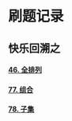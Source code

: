# 刷题记录

## 快乐回溯之

#### [46. 全排列](https://leetcode-cn.com/problems/permutations/)

#### [77. 组合](https://leetcode-cn.com/problems/combinations/)

#### [78. 子集](https://leetcode-cn.com/problems/subsets/)